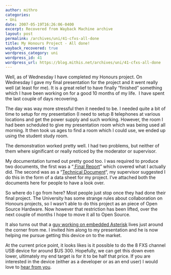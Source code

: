 ```yaml
---
author: mithro
categories:
- Uni
date: 2007-05-19T16:26:06-0400
excerpt: Recovered from Wayback Machine archive
layout: post
permalink: /archives/uni/41-cfxs-all-done
title: My Honours Project - All done!
wayback_recovered: true
wordpress_category: uni
wordpress_id: 41
wordpress_url: https://blog.mithis.net/archives/uni/41-cfxs-all-done
---
```


<div >
<p>Well, as of Wednesday I have completed my Honours project. On Wednesday I gave my final presentation for the project and it went really well (at least for me).  It is a great relief to have finally “finished” something which I have been working on for a good 10 months of my life.  I have spent the last couple of days recovering.</p>
<p>The day was way more stressful then it needed to be. I needed quite a bit of time to setup for my presentation (I need to setup 8 telephones at various locations and get the power supply and such working. However, the room I had been scheduled to give my presentation room which was being used all morning. It then took us ages to find a room which I could use, we ended up using the student study room.</p>
<p>The demonstration worked pretty well. I had two problems, but neither of them where significant or really noticed by the moderator or supervisor.</p>
<p>My documentation turned out pretty good too. I was required to produce two documents, the first was a “<a href="/assets/images/wp-content/uploads/2007/05/final-report-small.pdf" | relative_url }}" title="Honours Project - Final Report"> Final Report</a>” which covered what I actually did. The second was as a “<a href="/assets/images/wp-content/uploads/2007/05/technical-small.pdf" | relative_url }}" title="Honours Project - Technical Document">Technical Document</a>“, my supervisor suggested I do this in the form of a data sheet for my project. I’ve attached both the documents here for people to have a look over.</p>
<p>So where do I go from here? Most people just stop once they had done their final project. The University has some strange rules about collaboration on Honours projects, so I wasn’t able to do this project as an piece of Open Source Hardware. Now however that restriction has been lifted, over the next couple of months I hope to move it all to Open Source.</p>
<p>It also turns out that a <a href="http://www.rowetel.com/ucasterisk/index.html">guy working on embedded Asterisk</a> lives just around the corner from me. I invited him along to my presentation and he is now helping me pursue getting this device on to the market.</p>
<p>At the current price point, it looks likes is it possible to do the 8  FXS channel USB device for around $US 300. Hopefully, we can get this down even lower, ultimately my end target is for it to be half that price. If you are interested in the device (either as a developer or as an end user) I would love to <a href="http://web.archive.org/web/20081017054327/mailto:cfxs@mithis.com">hear from you</a>.</p>
</div>